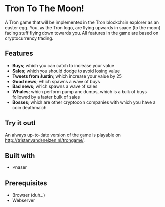# Tron To The Moon!
A Tron game that will be implemented in the Tron blockchain explorer as an easter egg. You, as the Tron logo, are flying upwards in space (to the moon) facing stuff flying down towards you. All features in the game are based on cryptocurrency trading.
## Features
* **Buys**; which you can catch to increase your value
* **Sales**; which you should dodge to avoid losing value
* **Tweets from Justin**; which increase your value by 25
* **Good news**; which spawns a wave of buys
* **Bad news**; which spawns a wave of sales
* **Whales**; which perform pump and dumps, which is a bulk of buys followed by a faster bulk of sales
* **Bosses**; which are other cryptocoin companies with which you have a coin deathmatch
## Try it out!
An always up-to-date version of the game is playable on http://tristanvandenelzen.nl/trongame/.
## Built with
* Phaser
## Prerequisites
* Browser (duh...)
* Webserver
